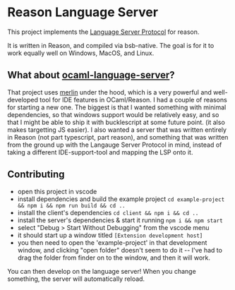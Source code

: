 # Reason Language Server

This project implements the [Language Server Protocol](https://microsoft.github.io/language-server-protocol/specification#initialize) for reason.

It is written in Reason, and compiled via bsb-native. The goal is for it to work equally well on Windows, MacOS, and Linux.

## What about [ocaml-language-server](https://github.com/freebroccolo/ocaml-language-server/)?

That project uses [merlin](https://github.com/ocaml/merlin) under the hood, which is a very powerful and well-developed tool for IDE features in OCaml/Reason.
I had a couple of reasons for starting a new one. The biggest is that I wanted something with minimal dependencies, so that windows support would be relatively easy, and so that I might be able to ship it with bucklescript at some future point. (it also makes targetting JS easier). I also wanted a server that was written entirely in Reason (not part typescript, part reason), and something that was written from the ground up with the Langauge Server Protocol in mind, instead of taking a different IDE-support-tool and mapping the LSP onto it.

## Contributing

- open this project in vscode
- install dependencies and build the example project `cd example-project && npm i && npm run build && cd ..`
- install the client's dependencies `cd client && npm i && cd ..`
- install the server's dependencies & start it running `npm i && npm start`
- select "Debug > Start Without Debugging" from the vscode menu
- it should start up a window titled `[Extension development host]`
- you then need to open the 'example-project' in that development window, and clicking "open folder" doesn't seem to do it -- I've had to drag the folder from finder on to the window, and then it will work.

You can then develop on the language server! When you change something, the server will automatically reload.
